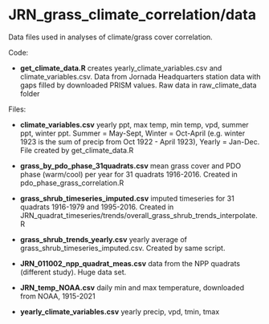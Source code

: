 # JRN_grass_climate_correlation/data

Data files used in analyses of climate/grass cover correlation.

Code:
 * __get_climate_data.R__ creates yearly_climate_variables.csv and climate_variables.csv. Data from Jornada Headquarters station data with gaps filled by downloaded PRISM values. Raw data in raw_climate_data folder

Files:
 * __climate_variables.csv__ yearly ppt, max temp, min temp, vpd, summer ppt, winter ppt. Summer = May-Sept, Winter = Oct-April (e.g. winter 1923 is the sum of precip from Oct 1922 - April 1923), Yearly = Jan-Dec. File created by get_climate_data.R

 * __grass_by_pdo_phase_31quadrats.csv__ mean grass cover and PDO phase (warm/cool) per year for 31 quadrats 1916-2016. Created in pdo_phase_grass_correlation.R

 * __grass_shrub_timeseries_imputed.csv__ imputed timeseries for 31 quadrats 1916-1979 and 1995-2016. Created in JRN_quadrat_timeseries/trends/overall_grass_shrub_trends_interpolate.R

 * __grass_shrub_trends_yearly.csv__ yearly average of grass_shrub_timeseries_imputed.csv. Created by same script. 

 * __JRN_011002_npp_quadrat_meas.csv__ data from the NPP quadrats (different study). Huge data set.

* __JRN_temp_NOAA.csv__ daily min and max temperature, downloaded from NOAA, 1915-2021

* __yearly_climate_variables.csv__ yearly precip, vpd, tmin, tmax